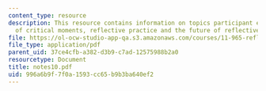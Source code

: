 ```yaml
---
content_type: resource
description: This resource contains information on topics participant exercise, presentation
  of critical moments, reflective practice and the future of reflective practice.
file: https://ol-ocw-studio-app-qa.s3.amazonaws.com/courses/11-965-reflective-practice-an-approach-for-expanding-your-learning-frontiers-january-iap-2007/996a6b9f7f0a1593cc65b9b3ba640ef2_notes10.pdf
file_type: application/pdf
parent_uid: 37ce4cfb-a382-d3b9-c7ad-12575988b2a0
resourcetype: Document
title: notes10.pdf
uid: 996a6b9f-7f0a-1593-cc65-b9b3ba640ef2
---
```

